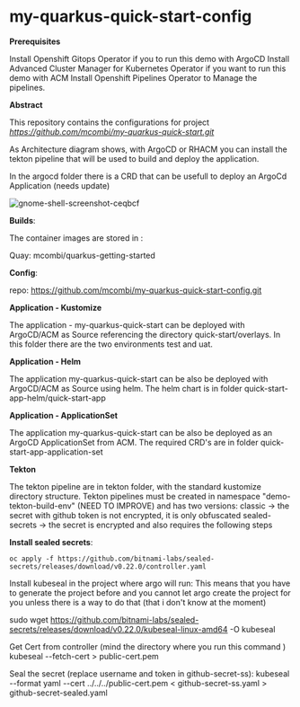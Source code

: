 # my-quarkus-quick-start-config


**Prerequisites**

Install Openshift Gitops Operator if you to run this demo with ArgoCD
Install Advanced Cluster Manager for Kubernetes Operator if you want to run this demo with ACM
Install Openshift Pipelines Operator to Manage the pipelines.

**Abstract**

This repository contains the configurations for project *https://github.com/mcombi/my-quarkus-quick-start.git*


As Architecture diagram shows, with ArgoCD or RHACM you can install the tekton pipeline that will be used to build and deploy the application. 

In the argocd folder there is a CRD that can be usefull to deploy an ArgoCd Application (needs update)

![gnome-shell-screenshot-ceqbcf](https://user-images.githubusercontent.com/100132715/178200548-2094642b-dbd2-42f6-aba4-212d2692d3d9.png)

**Builds**:

The container images are stored in : 

Quay: mcombi/quarkus-getting-started

**Config**:

repo: https://github.com/mcombi/my-quarkus-quick-start-config.git

**Application - Kustomize**

The application - my-quarkus-quick-start can be deployed with ArgoCD/ACM as Source referencing the directory quick-start/overlays. In this folder there are the two environments test and uat.

**Application - Helm**

The application my-quarkus-quick-start can be also be deployed with ArgoCD/ACM as Source using helm. The helm chart is in folder quick-start-app-helm/quick-start-app

**Application - ApplicationSet**

The application my-quarkus-quick-start can be also be deployed as an ArgoCD ApplicationSet from ACM. The required CRD's are in folder quick-start-app-application-set


**Tekton**

The tekton pipeline are in tekton folder, with the standard kustomize directory structure. 
Tekton pipelines must be created in namespace "demo-tekton-build-env" (NEED TO IMPROVE) and has two versions:
classic -> the secret with github token is not encrypted, it is only obfuscated
sealed-secrets -> the secret is encrypted and also requires the following steps


**Install sealed secrets**:

    oc apply -f https://github.com/bitnami-labs/sealed-secrets/releases/download/v0.22.0/controller.yaml
Install kubeseal in the project where argo will run: This means that you have to generate the project before and you cannot let argo create the project for you unless there is a way to do that (that i don't know at the moment)

sudo wget https://github.com/bitnami-labs/sealed-secrets/releases/download/v0.22.0/kubeseal-linux-amd64 -O kubeseal

Get Cert from controller (mind the directory where you run this command )
kubeseal --fetch-cert > public-cert.pem

Seal the secret (replace username and token in github-secret-ss):
kubeseal --format yaml --cert ../../../public-cert.pem < github-secret-ss.yaml > github-secret-sealed.yaml






